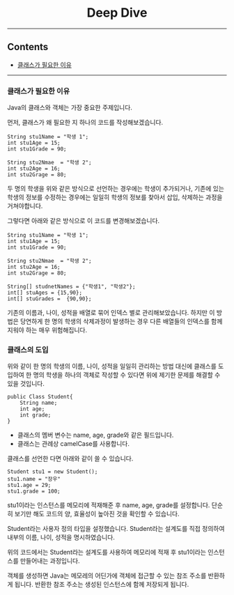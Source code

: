 <div align="center">

# Deep Dive  

--- 
</div>

## Contents
- [클래스가 필요한 이유](#클래스가-필요한-이유)
--- 
### 클래스가 필요한 이유 
Java의 클래스와 객체는 가장 중요한 주제입니다. 

먼저, 클래스가 왜 필요한 지 하나의 코드를 작성해보겠습니다.

```
String stu1Name = "학생 1";
int stu1Age = 15;
int stu1Grade = 90;
    
String stu2Nmae  = "학생 2";
int stu2Age = 16;
int stu2Grage = 80;
```

두 명의 학생을 위와 같은 방식으로 선언하는 경우에는 학생이 추가되거나, 기존에 있는 학생의 정보를 수정하는 경우에는 일일히 학생의 정보를 찾아서 삽입, 삭제하는 과정을 거쳐야합니다.

그렇다면 아래와 같은 방식으로 이 코드를 변경해보겠습니다.

```
String stu1Name = "학생 1";
int stu1Age = 15;
int stu1Grade = 90;

String stu2Nmae  = "학생 2";
int stu2Age = 16;
int stu2Grage = 80;

String[] studnetNames = {"학생1", "학생2"};
int[] stuAges = {15,90};
int[] stuGrades =  {90,90};
```

기존의 이름과, 나이, 성적을 배열로 묶어 인덱스 별로 관리해보았습니다. 
하지만 이 방법은 당연하게 한 명의 학생의 삭제과정이 발생하는 경우 다른 배열들의 인덱스를 함께 지워야 하는 매우 위험해집니다.

### 클래스의 도입
위와 같이 한 명의 학생의 이름, 나이, 성적을 일일히 관리하는 방법 대신에 클래스를 도입하여 한 명의 학생을 하나의 객체로 작성할 수 있다면 위에 제기한 문제를 해결할 수 있을 것입니다.

```
public Class Student{
    String name;
    int age;
    int grade;
}
```

- 클래스의 멤버 변수는 name, age, grade와 같은 필드입니다.
- 클래스는 관례상 camelCase를 사용합니다.  

클래스를 선언한 다면 아래와 같이 쓸 수 있습니다.

```
Student stu1 = new Student();
stu1.name = "장우"
stu1.age = 29;
stu1.grade = 100;
```

stu1이라는 인스턴스를 메모리에 적재해준 후 name, age, grade를 설정합니다. 단순히 보기만 해도 코드의 양, 효율성이 높아진 것을 확인할 수 있습니다. 

Student라는 사용자 정의 타입을 설정했습니다. Student라는 설계도를 직접 정의하여 내부의 이름, 나이, 성적을 명시하였습니다. 

위의 코드에서는 Student라는 설계도를 사용하여 메모리에 적재 후 stu1이라는 인스턴스를 만들어내는 과정입니다.

객체를 생성하면 Java는 메모레의 어딘가에 객체에 접근할 수 있는 참조 주소를 반환하게 됩니다. 반환한 참조 주소는 생성된 인스턴스에 함께 저장되게 됩니다. 